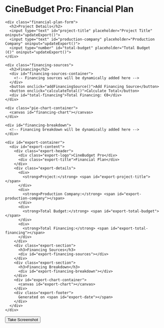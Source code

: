 <html><head><base href="https://cinebudget-pro.com/financialplan%20now%20make%20the%20screenshot%20take%20a%20picture%20of%20the%20chart%20as%20well%20and%20remove%20project%20description%20categories">
<meta charset="UTF-8">
<meta name="viewport" content="width=device-width, initial-scale=1.0">
<title>DAISY FINANCING PRO</title>
<style>
  @font-face {
    font-family: 'Futura';
    src: url('https://use.typekit.net/af/2cd6bf/00000000000000000001008f/27/l?primer=7cdcb44be4a7db8877ffa5c0007b8dd865b3bbc383831fe2ea177f62257a9191&fvd=n5&v=3') format('woff2'),
         url('https://use.typekit.net/af/2cd6bf/00000000000000000001008f/27/d?primer=7cdcb44be4a7db8877ffa5c0007b8dd865b3bbc383831fe2ea177f62257a9191&fvd=n5&v=3') format('woff'),
         url('https://use.typekit.net/af/2cd6bf/00000000000000000001008f/27/a?primer=7cdcb44be4a7db8877ffa5c0007b8dd865b3bbc383831fe2ea177f62257a9191&fvd=n5&v=3') format('opentype');
    font-display: swap;
    font-style: normal;
    font-weight: 500;
  }

  :root {
    --primary-color: #E0E0E0;
    --secondary-color: #B0B0B0;
    --background-color: #F8F8F8;
    --text-color: #303030;
    --accent-color: #505050;
    --border-radius: 0;
  }

  body {
    font-family: 'Futura', sans-serif;
    margin: 0;
    padding: 0;
    background-color: var(--background-color);
    color: var(--text-color);
  }

  .container {
    max-width: 1200px;
    margin: 0 auto;
    padding: 40px 20px;
  }

  h1, h2, h3 {
    text-align: center;
    font-weight: 500;
    text-transform: uppercase;
    letter-spacing: 4px;
    color: var(--text-color);
  }

  h1 {
    font-size: 48px;
    margin-bottom: 40px;
  }

  h2 {
    font-size: 24px;
    margin-top: 30px;
  }

  .financial-plan-form, .financing-sources, .pie-chart-container, .live-export {
    background-color: white;
    padding: 30px;
    box-shadow: 0 4px 20px rgba(0,0,0,0.1);
    margin-bottom: 40px;
    position: relative;
    overflow: hidden;
  }

  input[type="text"], input[type="number"] {
    width: calc(100% - 24px);
    padding: 12px;
    margin-bottom: 20px;
    border: 1px solid var(--secondary-color);
    border-radius: var(--border-radius);
    font-size: 16px;
    font-family: 'Futura', sans-serif;
    background-color: var(--background-color);
  }

  button {
    background-color: var(--primary-color);
    color: var(--text-color);
    border: none;
    padding: 12px 24px;
    border-radius: var(--border-radius);
    cursor: pointer;
    transition: background-color 0.3s ease, transform 0.1s ease;
    font-size: 16px;
    font-weight: 500;
    text-transform: uppercase;
    letter-spacing: 2px;
    margin-right: 10px;
  }

  button:hover {
    background-color: var(--secondary-color);
  }

  button:active {
    transform: scale(0.98);
  }

  .financing-source {
    display: flex;
    justify-content: space-between;
    align-items: center;
    margin-bottom: 20px;
  }

  .financing-source input[type="text"], .financing-source input[type="number"] {
    width: calc(45% - 24px);
  }

  #total-financing {
    font-size: 24px;
    font-weight: 500;
    text-align: right;
    margin-top: 20px;
  }

  .pie-chart-container {
    display: flex;
    justify-content: center;
    align-items: center;
    height: 400px;
  }

  #financing-breakdown {
    margin-top: 20px;
  }

  .financing-item {
    display: flex;
    justify-content: space-between;
    margin-bottom: 10px;
  }

  .color-box {
    width: 20px;
    height: 20px;
    margin-right: 10px;
    display: inline-block;
  }

  .live-export {
    font-family: 'Courier New', monospace;
    white-space: pre-wrap;
    background-color: var(--background-color);
    padding: 40px;
    border-radius: var(--border-radius);
    overflow-x: auto;
    font-size: 14px;
    line-height: 1.6;
    position: relative;
  }

  .live-export::before {
    content: '';
    position: absolute;
    top: 0;
    left: 0;
    right: 0;
    bottom: 0;
    background: 
      linear-gradient(45deg, transparent 49%, var(--secondary-color) 49%, var(--secondary-color) 51%, transparent 51%),
      linear-gradient(-45deg, transparent 49%, var(--secondary-color) 49%, var(--secondary-color) 51%, transparent 51%);
    background-size: 20px 20px;
    opacity: 0.1;
    pointer-events: none;
  }

  #export-container {
    position: relative;
    overflow: hidden;
    margin-top: 40px;
  }

  #export-container::before {
    content: '';
    position: absolute;
    top: -10%;
    left: -10%;
    right: -10%;
    bottom: -10%;
    background: 
      radial-gradient(circle at 10% 20%, rgba(255,255,255,0.03) 0%, rgba(255,255,255,0) 20%),
      radial-gradient(circle at 80% 70%, rgba(255,255,255,0.03) 0%, rgba(255,255,255,0) 20%);
    filter: url(#displacementFilter);
    pointer-events: none;
  }

  #export-content {
    position: relative;
    z-index: 1;
    padding: 40px;
    background-color: white;
    box-shadow: 0 4px 20px rgba(0,0,0,0.1);
  }

  .export-header {
    text-align: center;
    margin-bottom: 30px;
  }

  .export-logo {
    font-size: 24px;
    font-weight: bold;
    text-transform: uppercase;
    letter-spacing: 4px;
    margin-bottom: 10px;
  }

  .export-title {
    font-size: 36px;
    font-weight: 500;
    text-transform: uppercase;
    letter-spacing: 6px;
    margin-bottom: 20px;
  }

  .export-details {
    display: grid;
    grid-template-columns: 1fr 1fr;
    gap: 20px;
    margin-bottom: 30px;
  }

  .export-section {
    margin-bottom: 30px;
  }

  .export-section h3 {
    font-size: 18px;
    text-transform: uppercase;
    letter-spacing: 2px;
    margin-bottom: 15px;
    border-bottom: 1px solid var(--secondary-color);
    padding-bottom: 5px;
  }

  .export-footer {
    text-align: right;
    font-size: 12px;
    color: var(--secondary-color);
    margin-top: 40px;
  }

  #screenshot-btn {
    position: fixed;
    bottom: 20px;
    right: 20px;
    background-color: var(--accent-color);
    color: white;
    padding: 10px 20px;
    border-radius: var(--border-radius);
    cursor: pointer;
    z-index: 1000;
  }

  #export-chart-container {
    width: 100%;
    height: 300px;
    margin-top: 20px;
  }
</style>
</head>
<body>
  <div class="container">
    <h1>CineBudget Pro: Financial Plan</h1>
    
    <div class="financial-plan-form">
      <h2>Project Details</h2>
      <input type="text" id="project-title" placeholder="Project Title" oninput="updateExport()">
      <input type="text" id="production-company" placeholder="Production Company" oninput="updateExport()">
      <input type="number" id="total-budget" placeholder="Total Budget (€)" oninput="updateExport()">
    </div>
    
    <div class="financing-sources">
      <h2>Financing</h2>
      <div id="financing-sources-container">
        <!-- Financing sources will be dynamically added here -->
      </div>
      <button onclick="addFinancingSource()">Add Financing Source</button>
      <button onclick="calculateTotal()">Calculate Total</button>
      <div id="total-financing">Total Financing: €0</div>
    </div>
    
    <div class="pie-chart-container">
      <canvas id="financing-chart"></canvas>
    </div>
    
    <div id="financing-breakdown">
      <!-- Financing breakdown will be dynamically added here -->
    </div>

    <div id="export-container">
      <div id="export-content">
        <div class="export-header">
          <div class="export-logo">CineBudget Pro</div>
          <div class="export-title">Financial Plan</div>
        </div>
        <div class="export-details">
          <div>
            <strong>Project:</strong> <span id="export-project-title"></span>
          </div>
          <div>
            <strong>Production Company:</strong> <span id="export-production-company"></span>
          </div>
          <div>
            <strong>Total Budget:</strong> <span id="export-total-budget"></span>
          </div>
          <div>
            <strong>Total Financing:</strong> <span id="export-total-financing"></span>
          </div>
        </div>
        <div class="export-section">
          <h3>Financing Sources</h3>
          <div id="export-financing-sources"></div>
        </div>
        <div class="export-section">
          <h3>Financing Breakdown</h3>
          <div id="export-financing-breakdown"></div>
        </div>
        <div id="export-chart-container">
          <canvas id="export-chart"></canvas>
        </div>
        <div class="export-footer">
          Generated on <span id="export-date"></span>
        </div>
      </div>
    </div>
  </div>

  <button id="screenshot-btn" onclick="takeScreenshot()">Take Screenshot</button>

  <svg width="0" height="0">
    <filter id="displacementFilter">
      <feTurbulence type="turbulence" baseFrequency="0.01" numOctaves="3" result="turbulence"/>
      <feDisplacementMap in2="turbulence" in="SourceGraphic" scale="10" xChannelSelector="R" yChannelSelector="G"/>
    </filter>
  </svg>

  <script src="https://cdn.jsdelivr.net/npm/chart.js"></script>
  <script src="https://html2canvas.hertzen.com/dist/html2canvas.min.js"></script>
  <script>
    let financingSourceCount = 0;
    let financingChart;
    let exportChart;

    function addFinancingSource() {
      const container = document.getElementById('financing-sources-container');
      const sourceDiv = document.createElement('div');
      sourceDiv.className = 'financing-source';
      sourceDiv.innerHTML = `
        <input type="text" placeholder="Financing Source" id="source-${financingSourceCount}" oninput="updateExport()">
        <input type="number" placeholder="Amount (€)" id="amount-${financingSourceCount}" oninput="updateExport()">
        <button onclick="removeFinancingSource(this)">Remove</button>
      `;
      container.appendChild(sourceDiv);
      financingSourceCount++;
      updateExport();
    }

    function removeFinancingSource(button) {
      button.parentElement.remove();
      calculateTotal();
      updateExport();
    }

    function calculateTotal() {
      let total = 0;
      for (let i = 0; i < financingSourceCount; i++) {
        const amountInput = document.getElementById(`amount-${i}`);
        if (amountInput) {
          total += Number(amountInput.value) || 0;
        }
      }
      document.getElementById('total-financing').textContent = `Total Financing: €${total.toLocaleString(undefined, {minimumFractionDigits: 2, maximumFractionDigits: 2})}`;
      updateChart();
      updateExport();
    }

    function updateChart() {
      const ctx = document.getElementById('financing-chart').getContext('2d');
      const data = [];
      const labels = [];
      const colors = [];

      for (let i = 0; i < financingSourceCount; i++) {
        const sourceInput = document.getElementById(`source-${i}`);
        const amountInput = document.getElementById(`amount-${i}`);
        if (sourceInput && amountInput) {
          const amount = Number(amountInput.value) || 0;
          if (amount > 0) {
            data.push(amount);
            labels.push(sourceInput.value);
            colors.push(getRandomColor());
          }
        }
      }

      if (financingChart) {
        financingChart.destroy();
      }

      financingChart = new Chart(ctx, {
        type: 'pie',
        data: {
          labels: labels,
          datasets: [{
            data: data,
            backgroundColor: colors,
          }]
        },
        options: {
          responsive: true,
          maintainAspectRatio: false,
          plugins: {
            legend: {
              position: 'bottom',
            },
            tooltip: {
              callbacks: {
                label: function(context) {
                  const label = context.label || '';
                  const value = context.parsed || 0;
                  const total = context.dataset.data.reduce((a, b) => a + b, 0);
                  const percentage = ((value / total) * 100).toFixed(2);
                  return `${label}: €${value.toLocaleString(undefined, {minimumFractionDigits: 2, maximumFractionDigits: 2})} (${percentage}%)`;
                }
              }
            }
          }
        }
      });

      updateFinancingBreakdown(labels, data, colors);
      updateExportChart(labels, data, colors);
    }

    function updateFinancingBreakdown(labels, data, colors) {
      const breakdownContainer = document.getElementById('financing-breakdown');
      breakdownContainer.innerHTML = '<h2>Financing Breakdown</h2>';

      const total = data.reduce((a, b) => a + b, 0);

      for (let i = 0; i < labels.length; i++) {
        const percentage = ((data[i] / total) * 100).toFixed(2);
        const itemDiv = document.createElement('div');
        itemDiv.className = 'financing-item';
        itemDiv.innerHTML = `
          <span><div class="color-box" style="background-color: ${colors[i]}"></div>${labels[i]}</span>
          <span>€${data[i].toLocaleString(undefined, {minimumFractionDigits: 2, maximumFractionDigits: 2})} (${percentage}%)</span>
        `;
        breakdownContainer.appendChild(itemDiv);
      }
    }

    function updateExportChart(labels, data, colors) {
      const ctx = document.getElementById('export-chart').getContext('2d');

      if (exportChart) {
        exportChart.destroy();
      }

      exportChart = new Chart(ctx, {
        type: 'pie',
        data: {
          labels: labels,
          datasets: [{
            data: data,
            backgroundColor: colors,
          }]
        },
        options: {
          responsive: true,
          maintainAspectRatio: false,
          plugins: {
            legend: {
              position: 'bottom',
            },
            tooltip: {
              callbacks: {
                label: function(context) {
                  const label = context.label || '';
                  const value = context.parsed || 0;
                  const total = context.dataset.data.reduce((a, b) => a + b, 0);
                  const percentage = ((value / total) * 100).toFixed(2);
                  return `${label}: €${value.toLocaleString(undefined, {minimumFractionDigits: 2, maximumFractionDigits: 2})} (${percentage}%)`;
                }
              }
            }
          }
        }
      });
    }

    function getRandomColor() {
      const letters = '0123456789ABCDEF';
      let color = '#';
      for (let i = 0; i < 6; i++) {
        color += letters[Math.floor(Math.random() * 16)];
      }
      return color;
    }

    function updateExport() {
      const projectTitle = document.getElementById('project-title').value;
      const productionCompany = document.getElementById('production-company').value;
      const totalBudget = document.getElementById('total-budget').value;

      document.getElementById('export-project-title').textContent = projectTitle;
      document.getElementById('export-production-company').textContent = productionCompany;
      document.getElementById('export-total-budget').textContent = `€${Number(totalBudget).toLocaleString(undefined, {minimumFractionDigits: 2, maximumFractionDigits: 2})}`;

      let financingSources = [];
      let totalFinancing = 0;

      for (let i = 0; i < financingSourceCount; i++) {
        const sourceInput = document.getElementById(`source-${i}`);
        const amountInput = document.getElementById(`amount-${i}`);
        if (sourceInput && amountInput) {
          const amount = Number(amountInput.value) || 0;
          if (amount > 0) {
            financingSources.push({ name: sourceInput.value, amount: amount });
            totalFinancing += amount;
          }
        }
      }

      document.getElementById('export-total-financing').textContent = `€${totalFinancing.toLocaleString(undefined, {minimumFractionDigits: 2, maximumFractionDigits: 2})}`;

      const financingSourcesHtml = financingSources.map(source => 
        `<div>${source.name}: €${source.amount.toLocaleString(undefined, {minimumFractionDigits: 2, maximumFractionDigits: 2})}</div>`
      ).join('');
      document.getElementById('export-financing-sources').innerHTML = financingSourcesHtml;

      const financingBreakdownHtml = financingSources.map(source => {
        const percentage = ((source.amount / totalFinancing) * 100).toFixed(2);
        return `<div>${source.name}: €${source.amount.toLocaleString(undefined, {minimumFractionDigits: 2, maximumFractionDigits: 2})} (${percentage}%)</div>`;
      }).join('');
      document.getElementById('export-financing-breakdown').innerHTML = financingBreakdownHtml;

      document.getElementById('export-date').textContent = new Date().toLocaleString();

      updateChart();
    }

    function takeScreenshot() {
      html2canvas(document.getElementById('export-container')).then(canvas => {
        const link = document.createElement('a');
        link.download = 'financial_plan_export.png';
        link.href = canvas.toDataURL();
        link.click();
      });
    }

    // Initialize with two financing sources
    addFinancingSource();
    addFinancingSource();
    updateExport();
  </script>
</body></html>
